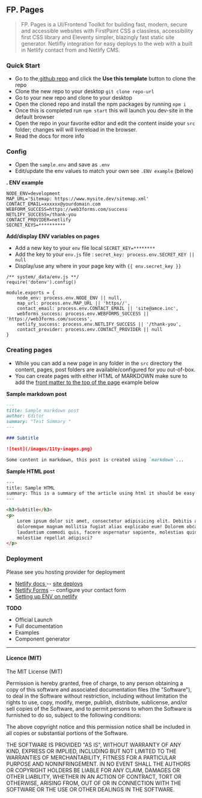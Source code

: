 ## FP. Pages

> FP. Pages is a UI/Frontend Toolkit for building fast, modern, secure and accessible websites with FirstPaint CSS a classless, accessibility first CSS library and Eleventy simpler, blazingly fast static site generator. Netlifly integration for easy deploys to the web with a built in Netlify contact from and Netlify CMS.

### Quick Start

* Go to the[ github repo](https://github.com/shawn-sandy/fp-pages) and click the **Use this template** button to clone the repo
* Clone the new repo to your desktop `git clone repo-url`
* Go to your new repo and clone to your desktop
* Open the cloned repo and install the npm packages by running `npm i`
* Once this is completed run `npm start` this will launch you dev-site in the default browser
* Open the repo in your favorite editor and edit the content inside your `src` folder; changes will will livereload in the browser.
* Read the docs for more info

### Config

* Open the `sample.env` and save as `.env`
* Edit/update the env values to match your own see `.ENV example` (below)

**. ENV example**

``` env
NODE_ENV=development
MAP_URL='Sitemap: https://www.mysite.dev/sitemap.xml'
CONTACT_EMAIL=xxxxxx@yourdomain.com
WEBFORM_SUCCESS=https://web3forms.com/success
NETLIFY_SUCCESS=/thank-you
CONTACT_PROVIDER=netlify
SECRET_KEYS=**********
```

**Add/display ENV variables on pages**

* Add a new key to your `env` file local `SECRET_KEY=********`
* Add the key to your `env.js` file : `secret_key: process.env.SECRET_KEY || null`
* Display/use any where in your page key with `{{ env.secret_key }}`

``` JS
/** system/_data/env.js **/
require('dotenv').config()

module.exports = {
    node_env: process.env.NODE_ENV || null,
    map_url: process.env.MAP_URL || 'https//',
    contact_email: process.env.CONTACT_EMAIL || 'site@amce.inc',
    webforms_success: process.env.WEBFORMS_SUCCESS || 'https://web3forms.com/success',
    netlify_success: process.env.NETLIFY_SUCCESS || '/thank-you',
    contact_provider: process.env.CONTACT_PROVIDER || null
}
```

### Creating pages

* While you can add a new page in any folder in the `src` directory the content, pages, post folders are available/configured for you out-of-box.
* You can create pages with either HTML of MARKDOWN make sure to add the [front matter to the top of the page](https://www.11ty.dev/docs/data-frontmatter/) example below

**Sample markdown post**

``` markdown
---
title: Sample markdown post
author: Editor
summary: "Test Summary "
---

### Subtitle

![test](/images/11ty-images.png)

Some content in markdown, this post is created using `markdown`...

```

**Sample HTML post**

``` html
---
title: Sample HTML
summary: This is a summary of the article using html it should be easy
---

<h3>Subtitle</h3>
<p>
    Lorem ipsum dolor sit amet, consectetur adipisicing elit. Debitis asperiores
    doloremque magnam mollitia fugiat alias explicabo eum! Dolorem obcaecati
    laudantium commodi quis, facere aspernatur sapiente, molestias quidem
    molestiae repellat adipisci?
</p>
```

### Deployment

Please see you hosting provider for deployment

* [Netlify docs ](https://docs.netlify.com/) -- [site deploys](https://docs.netlify.com/site-deploys/overview/)
* [Netlify Forms](https://docs.netlify.com/forms/setup/) -- configure your contact form
* [Setting up ENV on netlify](https://docs.netlify.com/configure-builds/environment-variables/)

**TODO**

* Official Launch
* Full documentation
* Examples
* Component generator

-----

#### Licence (MIT)

The MIT License (MIT)

Permission is hereby granted, free of charge, to any person obtaining a copy of this software and associated documentation files (the "Software"), to deal in the Software without restriction, including without limitation the rights to use, copy, modify, merge, publish, distribute, sublicense, and/or sell copies of the Software, and to permit persons to whom the Software is furnished to do so, subject to the following conditions:

The above copyright notice and this permission notice shall be included in all copies or substantial portions of the Software.

THE SOFTWARE IS PROVIDED "AS IS", WITHOUT WARRANTY OF ANY KIND, EXPRESS OR IMPLIED, INCLUDING BUT NOT LIMITED TO THE WARRANTIES OF MERCHANTABILITY, FITNESS FOR A PARTICULAR PURPOSE AND NONINFRINGEMENT. IN NO EVENT SHALL THE AUTHORS OR COPYRIGHT HOLDERS BE LIABLE FOR ANY CLAIM, DAMAGES OR OTHER LIABILITY, WHETHER IN AN ACTION OF CONTRACT, TORT OR OTHERWISE, ARISING FROM, OUT OF OR IN CONNECTION WITH THE SOFTWARE OR THE USE OR OTHER DEALINGS IN THE SOFTWARE.
